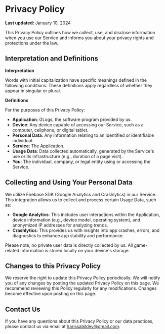 # Privacy Policy

**Last updated:** January 10, 2024

This Privacy Policy outlines how we collect, use, and disclose information when you use our Service and informs you about your privacy rights and protections under the law.

## Interpretation and Definitions

**Interpretation**

Words with initial capitalization have specific meanings defined in the following conditions. These definitions apply regardless of whether they appear in singular or plural.

**Definitions**

For the purposes of this Privacy Policy:

- **Application**: GLogs, the software program provided by us.
- **Device**: Any device capable of accessing our Service, such as a computer, cellphone, or digital tablet.
- **Personal Data**: Any information relating to an identified or identifiable individual.
- **Service**: The Application.
- **Usage Data**: Data collected automatically, generated by the Service's use or its infrastructure (e.g., duration of a page visit).
- **You**: The individual, company, or legal entity using or accessing the Service.

## Collecting and Using Your Personal Data

We utilize Firebase SDK (Google Analytics and Crashlytics) in our Service. This integration allows us to collect and process certain Usage Data, such as:

- **Google Analytics**: This includes user interactions within the Application, device information (e.g., device model, operating system), and anonymized IP addresses for analyzing trends.
- **Crashlytics**: This provides us with insights into app crashes, errors, and diagnostics to enhance app stability and performance.

Please note, no private user data is directly collected by us. All game-related information is stored locally on your device's storage.

## Changes to this Privacy Policy

We reserve the right to update this Privacy Policy periodically. We will notify you of any changes by posting the updated Privacy Policy on this page. We recommend reviewing this Policy regularly for any modifications. Changes become effective upon posting on this page.

## Contact Us

If you have any questions about this Privacy Policy or our data practices, please contact us via email at harissabildev@gmail.com.
